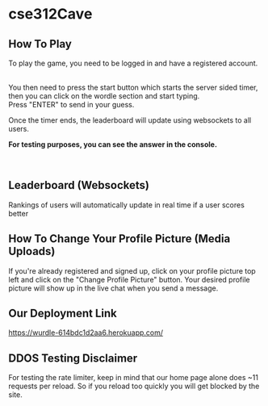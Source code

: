 # cse312Cave

## How To Play
To play the game, you need to be logged in and have a registered account.

<br>
You then need to press the start button which starts the server sided timer, then you can click on the wordle section and start typing.

<br>
Press "ENTER" to send in your guess.

<br>

Once the timer ends, the leaderboard will update using websockets to all users.

**For testing purposes, you can see the answer in the console.**

<br>

## Leaderboard (Websockets)
Rankings of users will automatically update in real time if a user scores better 


## How To Change Your Profile Picture (Media Uploads)
If you're already registered and signed up, click on your profile picture top left and click on the "Change Profile Picture" button. Your desired profile picture will show up in the live chat when you send a message.


## Our Deployment Link
https://wurdle-614bdc1d2aa6.herokuapp.com/


## DDOS Testing Disclaimer
For testing the rate limiter, keep in mind that our home page alone does ~11 requests per reload. So if you reload too quickly you will get blocked by the site.
